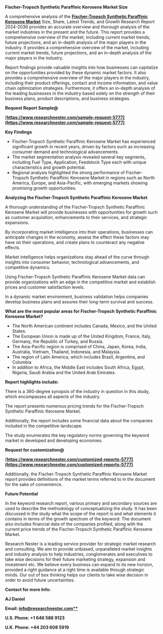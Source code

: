 ﻿<a name="_hlk161828143"></a>**Fischer-Tropsch Synthetic Paraffinic Kerosene Market Size**

A comprehensive analysis of the [**Fischer-Tropsch Synthetic Paraffinic Kerosene Market**](https://www.researchnester.com/reports/fischer-tropsch-synthetic-paraffinic-kerosene-market/5777) Size, Share, Latest Trends, and Growth Research Report 2024-2036 provides an accurate overview and thorough analysis of the market industries in the present and the future. This report provides a comprehensive overview of the market, including current market trends, future projections, and an in-depth analysis of the major players in the industry. It provides a comprehensive overview of the market, including current market trends, future projections, and an in-depth analysis of the major players in the industry.

Report findings provide valuable insights into how businesses can capitalize on the opportunities provided by these dynamic market factors. It also provides a comprehensive overview of the major players in the industry, including their product offerings, contact and income information, and value chain optimization strategies. Furthermore, it offers an in-depth analysis of the leading businesses in the industry based solely on the strength of their business plans, product descriptions, and business strategies. 

**Request Report Sample@**

[**https://www.researchnester.com/sample-request-5777](https://www.researchnester.com/sample-request-5777)** 

**Key Findings**

- Fischer-Tropsch Synthetic Paraffinic Kerosene Market has experienced significant growth in recent years, driven by factors such as increasing consumer demand and technological advancements.
- The market segmentation analysis revealed several key segments, including Fuel Type, Application,  Feedstock Type each with unique characteristics and growth potential.
- Regional analysis highlighted the strong performance of Fischer-Tropsch Synthetic Paraffinic Kerosene Market in regions such as North America, Europe, and Asia-Pacific, with emerging markets showing promising growth opportunities.

**Analyzing the Fischer-Tropsch Synthetic Paraffinic Kerosene Market**

A thorough understanding of the Fischer-Tropsch Synthetic Paraffinic Kerosene Market will provide businesses with opportunities for growth such as customer acquisition, enhancements to their services, and strategic expansions.

By incorporating market intelligence into their operations, businesses can anticipate changes in the economy, assess the effect these factors may have on their operations, and create plans to counteract any negative effects.

Market intelligence helps organizations stay ahead of the curve through insights into consumer behavior, technological advancements, and competitive dynamics.

Using Fischer-Tropsch Synthetic Paraffinic Kerosene Market data can provide organizations with an edge in the competitive market and establish prices and customer satisfaction levels.

In a dynamic market environment, business validation helps companies develop business plans and assures their long-term survival and success.

**What are the most popular areas for Fischer-Tropsch Synthetic Paraffinic Kerosene Market?**

- The North American continent includes Canada, Mexico, and the United States.
- The European Union is made up of the United Kingdom, France, Italy, Germany, the Republic of Turkey, and Russia.
- The Asia-Pacific region is comprised of China, Japan, Korea, India, Australia, Vietnam, Thailand, Indonesia, and Malaysia.
- The region of Latin America, which includes Brazil, Argentina, and Columbia
- In addition to Africa, the Middle East includes South Africa, Egypt, Nigeria, Saudi Arabia and the United Arab Emirates.

**Report highlights include:**

There is a 360-degree synopsis of the industry in question in this study, which encompasses all aspects of the industry.

The report presents numerous pricing trends for the Fischer-Tropsch Synthetic Paraffinic Kerosene Market.

Additionally, the report includes some financial data about the companies included in the competitive landscape.

The study enumerates the key regulatory norms governing the keyword market in developed and developing economies.

**Request for customization@**

[**https://www.researchnester.com/customized-reports-5777](https://www.researchnester.com/customized-reports-5777)** 

Additionally, the Fischer-Tropsch Synthetic Paraffinic Kerosene Market report provides definitions of the market terms referred to in the document for the sake of convenience. 

**Future Potential**

In the keyword research report, various primary and secondary sources are used to describe the methodology of conceptualizing the study. It has been discussed in the study what the scope of the report is and what elements it contains in terms of the growth spectrum of the keyword. The document also includes financial data of the companies profiled, along with the current price trends of the Fischer-Tropsch Synthetic Paraffinic Kerosene Market. 

Research Nester is a leading service provider for strategic market research and consulting. We aim to provide unbiased, unparalleled market insights and industry analysis to help industries, conglomerates and executives to take wise decisions for their future marketing strategy, expansion and investment etc. We believe every business can expand to its new horizon, provided a right guidance at a right time is available through strategic minds. Our out of box thinking helps our clients to take wise decision in order to avoid future uncertainties.

**Contact for more Info:**

**AJ Daniel**

**Email: [info@researchnester.com**](mailto:info@researchnester.com)**

**U.S. Phone: +1 646 586 9123** 

**U.K. Phone: +44 203 608 5919**
